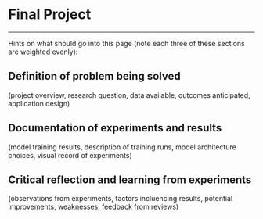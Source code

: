 # Final Project


----
Hints on what should go into this page (note each three of these sections are weighted evenly):

## Definition of problem being solved 
(project overview, research question, data available, outcomes anticipated, application design) 

## Documentation of experiments and results 
(model training results, description of training runs, model architecture choices, visual record of experiments) 

## Critical reflection and learning from experiments 
(observations from experiments, factors incluencing results, potential improvements, weaknesses, feedback from reviews) 
